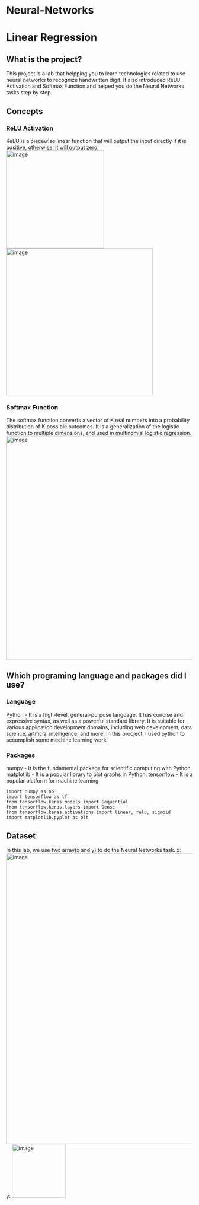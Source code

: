 # Neural-Networks
# Linear Regression
## What is the project?
This project is a lab that helpping you to learn technologies related to use neural networks to recognize handwritten digit. It also introduced ReLU Activation and Softmax Function and helped you do the Neural Networks tasks step by step.

## Concepts
### ReLU Activation
ReLU is a piecewise linear function that will output the input directly if it is positive, otherwise, it will output zero.
<img width="264" alt="image" src="https://github.com/urltumanorb/Neural-Networks/assets/24932621/582c7132-4269-46a3-98a4-21e77da20c40">
<img width="396" alt="image" src="https://github.com/urltumanorb/Neural-Networks/assets/24932621/f1e830a7-a513-4649-9242-dcdeb8cc715f">

### Softmax Function
The softmax function converts a vector of K real numbers into a probability distribution of K possible outcomes. It is a generalization of the logistic function to multiple dimensions, and used in multinomial logistic regression.
<img width="604" alt="image" src="https://github.com/urltumanorb/Neural-Networks/assets/24932621/9b3ab906-2769-438c-93a9-eb979bfa9ad9">

## Which programing language and packages did I use?
### Language
Python - It is a high-level, general-purpose language. It has concise and expressive syntax, as well as a powerful standard library. It is suitable for various application development domains, including web development, data science, artificial intelligence, and more. In this procject, I used python to accomplish some mechine learning work.

### Packages
numpy - It is the fundamental package for scientific computing with Python.
matplotlib - It is a popular library to plot graphs in Python.
tensorflow - It is a popular platform for machine learning.
```
import numpy as np
import tensorflow as tf
from tensorflow.keras.models import Sequential
from tensorflow.keras.layers import Dense
from tensorflow.keras.activations import linear, relu, sigmoid
import matplotlib.pyplot as plt
```

## Dataset
In this lab, we use two array(x and y) to do the Neural Networks task.
x: <img width="785" alt="image" src="https://github.com/urltumanorb/Neural-Networks/assets/24932621/9952b28b-f029-4cfe-ba0a-c19e7c1167b4">
y: <img width="145" alt="image" src="https://github.com/urltumanorb/Neural-Networks/assets/24932621/7b6b69c6-68b2-42aa-a939-dc7b45cea6c4">


